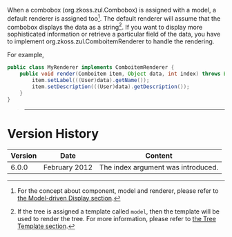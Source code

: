 When a combobox (<javadoc>org.zkoss.zul.Combobox</javadoc>) is assigned
with a model, a default renderer is assigned too[^1]. The default
renderer will assume that the combobox displays the data as a
string[^2]. If you want to display more sophisticated information or
retrieve a particular field of the data, you have to implement
<javadoc type="interface">org.zkoss.zul.ComboitemRenderer</javadoc> to
handle the rendering.

For example,

``` java
public class MyRenderer implements ComboitemRenderer {
    public void render(Comboitem item, Object data, int index) throws Exception {
        item.setLabel(((User)data).getName());
        item.setDescription(((User)data).getDescription());
    }
}
```

> ------------------------------------------------------------------------
>
> <references/>

# Version History

| Version | Date          | Content                            |
|---------|---------------|------------------------------------|
| 6.0.0   | February 2012 | The index argument was introduced. |

[^1]: For the concept about component, model and renderer, please refer
    to [the Model-driven Display
    section]({{site.baseurl}}/zk_dev_ref/MVC/Model/List_Model#Model-driven_Display).

[^2]: If the tree is assigned a template called `model`, then the
    template will be used to render the tree. For more information,
    please refer to [the Tree Template
    section]({{site.baseurl}}/zk_dev_ref/MVC/View/Template/Tree_Template).
